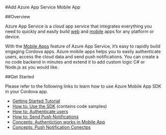 <properties
   pageTitle="Add Azure App Service Mobile App | Cordova"
   description="Access Data in your Apache Cordova app"
   services="na"
   documentationCenter=""
   authors="sureshja"
   tags=""/>
<tags ms.technology="cordova" ms.prod="visual-studio-dev14"
   ms.service="na"
   ms.devlang="javascript"
   ms.topic="article"
   ms.tgt_pltfrm="mobile-multiple"
   ms.workload="na"
   ms.date="01/26/2016"
   ms.author="sureshja"/>

#Add Azure App Service Mobile App

##Overview

Azure App Service is a cloud app service that integrates everything you need to quickly and easily build 
[web](https://azure.microsoft.com/en-us/services/app-service/web/) and [mobile](https://azure.microsoft.com/en-us/services/app-service/mobile/) 
apps for any platform or device. 

With the [Mobile Apps](https://azure.microsoft.com/en-us/documentation/learning-paths/appservice-mobileapps/) feature of Azure App Service, 
it’s easy to rapidly build engaging Cordova apps. Azure mobile apps helps you to easily authenticate users, access the cloud data and send 
push notifications. You can create a no code backend in minutes and extend it to add custom logic C# or Node.js as you would like.


##Get Started

Please refer to the following links to learn how to use Azure Mobile App SDK in your Cordova app. 

- [Getting Started Tutorial](https://azure.microsoft.com/en-us/documentation/articles/app-service-mobile-cordova-get-started/)
- [How to: Use the SDK](https://azure.microsoft.com/en-us/documentation/articles/app-service-mobile-cordova-how-to-use-client-library/) (contains code samples)
- [How to: Authenticate users](https://azure.microsoft.com/en-us/documentation/articles/app-service-mobile-cordova-get-started-users/)
- [How to: Send Push Notifications](https://azure.microsoft.com/en-us/documentation/articles/app-service-mobile-cordova-get-started-push/) 
- [Concepts: Authentiction works in Mobile App](https://azure.microsoft.com/en-us/documentation/articles/app-service-mobile-auth/)
- [Concepts: Push Notification Conectps](https://azure.microsoft.com/en-us/documentation/articles/notification-hubs-overview/)







 

